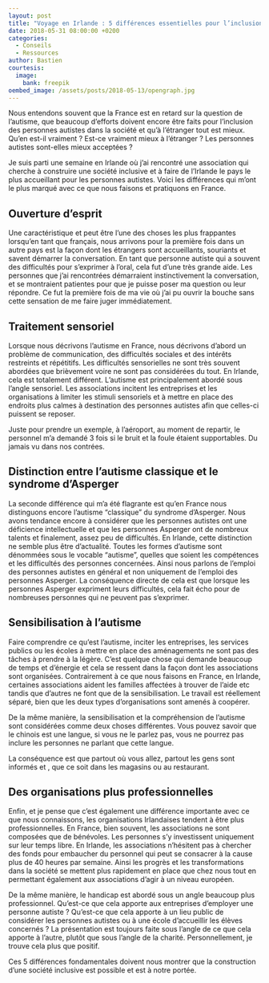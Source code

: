 ```yaml
---
layout: post
title: "Voyage en Irlande : 5 différences essentielles pour l’inclusion des personnes autistes"
date: 2018-05-31 08:00:00 +0200
categories:
  - Conseils
  - Ressources
author: Bastien
courtesis:
  image:
    bank: freepik
oembed_image: /assets/posts/2018-05-13/opengraph.jpg
---
```




Nous entendons souvent que la France est en retard sur la question de l’autisme, que beaucoup d’efforts doivent encore être faits pour l’inclusion des personnes autistes dans la société et qu’à l’étranger tout est mieux. Qu’en est-il vraiment ? Est-ce vraiment mieux à l’étranger ? Les personnes autistes sont-elles mieux acceptées ? 


Je suis parti une semaine en Irlande où j’ai rencontré une association qui cherche à construire une société inclusive et à faire de l’Irlande le pays le plus accueillant pour les personnes autistes. Voici les différences qui m’ont le plus marqué avec ce que nous faisons et pratiquons en France.

<amp-img class="center" layout="responsive" width="640" height="376" src="{{ site.amp_img_cache_url }}/assets/posts/2018-06-13/opengraph.jpg" alt="Voyage en Irlande : 5 différences essentielles pour l’inclusion des personnes autistes"></amp-img>


## Ouverture d’esprit
 
Une caractéristique et peut être l’une des choses les plus frappantes lorsqu’en tant que français, nous arrivons pour la première fois dans un autre pays est la façon dont les étrangers sont accueillants, souriants et savent démarrer la conversation. En tant que personne autiste qui a souvent des difficultés pour s’exprimer à l’oral, cela fut d’une très grande aide. Les personnes que j’ai rencontrées démarraient instinctivement la conversation, et se montraient patientes pour que je puisse poser ma question ou leur répondre. Ce fut la première fois de ma vie où j’ai pu ouvrir la bouche sans cette sensation de me faire juger immédiatement.


## Traitement sensoriel

Lorsque nous décrivons l’autisme en France, nous décrivons d’abord un problème de communication, des difficultés sociales et des intérêts restreints et répétitifs. Les difficultés sensorielles ne sont très souvent abordées que brièvement voire ne sont pas considérées du tout. En Irlande, cela est totalement différent. L’autisme est principalement abordé sous l’angle sensoriel. Les associations incitent les entreprises et les organisations à limiter les stimuli sensoriels et à mettre en place des endroits plus calmes à destination des personnes autistes afin que celles-ci puissent se reposer.

Juste pour prendre un exemple, à l’aéroport, au moment de repartir, le personnel m’a demandé 3 fois si le bruit et la foule étaient supportables. Du jamais vu dans nos contrées.


## Distinction entre l’autisme classique et le syndrome d’Asperger

La seconde différence qui m’a été flagrante est qu’en France nous distinguons encore l’autisme “classique” du syndrome d’Asperger. Nous avons tendance encore à considérer que les personnes autistes ont une déficience intellectuelle et que les personnes Asperger ont de nombreux talents et finalement, assez peu de difficultés. En Irlande, cette distinction ne semble plus être d’actualité. Toutes les formes d’autisme sont dénommées sous le vocable “autisme”, quelles que soient les compétences et les difficultés des personnes concernées. Ainsi nous parlons de l’emploi des personnes autistes en général et non uniquement de l’emploi des personnes Asperger. La conséquence directe de cela est que lorsque les personnes Asperger expriment leurs difficultés, cela fait écho pour de nombreuses personnes qui ne peuvent pas s’exprimer.


## Sensibilisation à l’autisme

Faire comprendre ce qu’est l’autisme, inciter les entreprises, les services publics ou les écoles à mettre en place des aménagements ne sont pas des tâches à prendre à la légère. C’est quelque chose qui demande beaucoup de temps et d’énergie et cela se ressent dans la façon dont les associations sont organisées. Contrairement à ce que nous faisons en France, en Irlande, certaines associations aident les familles affectées à trouver de l’aide etc tandis que d’autres ne font que de la sensibilisation. Le travail est réellement séparé, bien que les deux types d’organisations sont amenés à coopérer.


De la même manière, la sensibilisation et la compréhension de l’autisme sont considérées comme deux choses différentes. Vous pouvez savoir que le chinois est une langue, si vous ne le parlez pas, vous ne pourrez pas inclure les personnes ne parlant que cette langue.

La conséquence est que partout où vous allez, partout les gens sont informés et , que ce soit dans les magasins ou au restaurant.


## Des organisations plus professionnelles

Enfin, et je pense que c’est également une différence importante avec ce que nous connaissons, les organisations Irlandaises tendent à être plus professionnelles. En France, bien souvent, les associations ne sont composées que de bénévoles. Les personnes s’y investissent uniquement sur leur temps libre. En Irlande, les associations n’hésitent pas à chercher des fonds pour embaucher du personnel qui peut se consacrer à la cause plus de 40 heures par semaine. Ainsi les progrès et les transformations dans la société se mettent plus rapidement en place que chez nous tout en permettant également aux associations d’agir à un niveau européen.


De la même manière, le handicap est abordé sous un angle beaucoup plus professionnel. Qu’est-ce que cela apporte aux entreprises d’employer une personne autiste ? Qu’est-ce que cela apporte à un lieu public de considérer les personnes autistes ou à une école d’accueillir les élèves concernés ? La présentation est toujours faite sous l’angle de ce que cela apporte à l’autre, plutôt que sous l’angle de la charité. Personnellement, je trouve cela plus que positif.


Ces 5 différences fondamentales doivent nous montrer que la construction d’une société inclusive est possible et est à notre portée.


